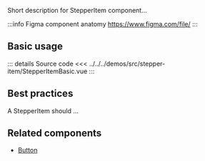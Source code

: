 Short description for StepperItem component...

:::info Figma component anatomy
https://www.figma.com/file/
:::

## Basic usage

<StepperItemBasic />

::: details Source code
<<< ../../../demos/src/stepper-item/StepperItemBasic.vue
:::

## Best practices

A StepperItem should ...

## Related components

- [Button](/components/button/button.doc)
